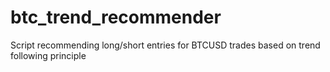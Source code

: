 # btc_trend_recommender
Script recommending long/short entries for BTCUSD trades based on trend following principle

